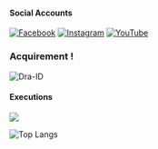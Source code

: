 #### Social Accounts
[![Facebook](https://img.shields.io/badge/Facebook-%231877F2.svg?logo=Facebook&logoColor=white)](https://facebook.com/your.anon.one.x) [![Instagram](https://img.shields.io/badge/Instagram-%23E4405F.svg?logo=Instagram&logoColor=white)](https://instagram.com/your_anon_one) [![YouTube](https://img.shields.io/badge/YouTube-%23FF0000.svg?logo=YouTube&logoColor=white)](https://youtube.com/@H4x9) 

###  Acquirement !
<p align=left> <img src=https://komarev.com/ghpvc/?username=Dra-ID alt=Dra-ID /> </p>

#### Executions

<img src="https://github-readme-stats.vercel.app/api?username=h4x3r1&show_icons=true&theme=radical&title_color=8E2DE2&text_color=fff&icon_color=8E2DE2">

![Top Langs](https://github-readme-stats.vercel.app/api/top-langs/?username=h4x3r1&theme=radical&title_color=8E2DE2&text_color=fff)

